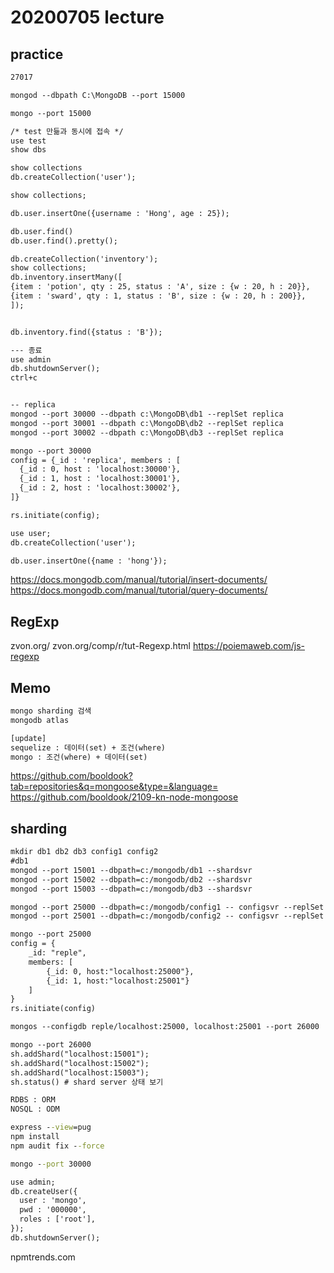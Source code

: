 # 20200705 lecture

## practice

```txt
27017

mongod --dbpath C:\MongoDB --port 15000

mongo --port 15000

/* test 만듦과 동시에 접속 */
use test
show dbs

show collections
db.createCollection('user');

show collections;

db.user.insertOne({username : 'Hong', age : 25});

db.user.find()
db.user.find().pretty();

db.createCollection('inventory');
show collections;
db.inventory.insertMany([
{item : 'potion', qty : 25, status : 'A', size : {w : 20, h : 20}},
{item : 'sward', qty : 1, status : 'B', size : {w : 20, h : 200}},
]);


db.inventory.find({status : 'B'});

--- 종료
use admin
db.shutdownServer();
ctrl+c


-- replica
mongod --port 30000 --dbpath c:\MongoDB\db1 --replSet replica
mongod --port 30001 --dbpath c:\MongoDB\db2 --replSet replica
mongod --port 30002 --dbpath c:\MongoDB\db3 --replSet replica

mongo --port 30000
config = {_id : 'replica', members : [
  {_id : 0, host : 'localhost:30000'},
  {_id : 1, host : 'localhost:30001'},
  {_id : 2, host : 'localhost:30002'},
]}

rs.initiate(config);

use user;
db.createCollection('user');

db.user.insertOne({name : 'hong'});
```

https://docs.mongodb.com/manual/tutorial/insert-documents/
https://docs.mongodb.com/manual/tutorial/query-documents/

## RegExp

zvon.org/
zvon.org/comp/r/tut-Regexp.html
https://poiemaweb.com/js-regexp

## Memo

```txt
mongo sharding 검색
mongodb atlas

[update]
sequelize : 데이터(set) + 조건(where)
mongo : 조건(where) + 데이터(set)

```

https://github.com/booldook?tab=repositories&q=mongoose&type=&language=
https://github.com/booldook/2109-kn-node-mongoose

## sharding

```txt
mkdir db1 db2 db3 config1 config2
#db1
mongod --port 15001 --dbpath=c:/mongodb/db1 --shardsvr
mongod --port 15002 --dbpath=c:/mongodb/db2 --shardsvr
mongod --port 15003 --dbpath=c:/mongodb/db3 --shardsvr

mongod --port 25000 --dbpath=c:/mongodb/config1 -- configsvr --replSet reple
mongod --port 25001 --dbpath=c:/mongodb/config2 -- configsvr --replSet reple

mongo --port 25000
config = {
	_id: "reple",
	members: [
		{_id: 0, host:"localhost:25000"},
		{_id: 1, host:"localhost:25001"}
	]
}
rs.initiate(config)

mongos --configdb reple/localhost:25000, localhost:25001 --port 26000

mongo --port 26000
sh.addShard("localhost:15001");
sh.addShard("localhost:15002");
sh.addShard("localhost:15003");
sh.status() # shard server 상태 보기

RDBS : ORM
NOSQL : ODM
```

```cmd
express --view=pug
npm install
npm audit fix --force

mongo --port 30000

use admin;
db.createUser({
  user : 'mongo',
  pwd : '000000',
  roles : ['root'],
});
db.shutdownServer();

```

npmtrends.com


